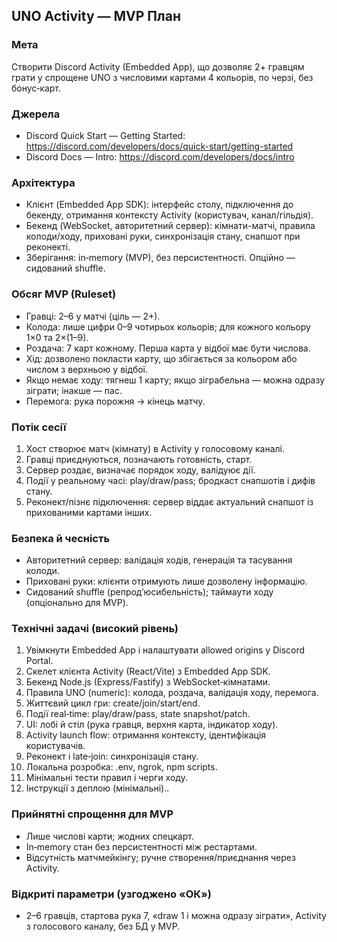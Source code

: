 ## UNO Activity — MVP План

### Мета
Створити Discord Activity (Embedded App), що дозволяє 2+ гравцям грати у спрощене UNO з числовими картами 4 кольорів, по черзі, без бонус‑карт.

### Джерела
- Discord Quick Start — Getting Started: https://discord.com/developers/docs/quick-start/getting-started
- Discord Docs — Intro: https://discord.com/developers/docs/intro

### Архітектура
- Клієнт (Embedded App SDK): інтерфейс столу, підключення до бекенду, отримання контексту Activity (користувач, канал/гільдія).
- Бекенд (WebSocket, авторитетний сервер): кімнати-матчі, правила колоди/ходу, приховані руки, синхронізація стану, снапшот при реконекті.
- Зберігання: in‑memory (MVP), без персистентності. Опційно — сидований shuffle.

### Обсяг MVP (Ruleset)
- Гравці: 2–6 у матчі (ціль — 2+).
- Колода: лише цифри 0–9 чотирьох кольорів; для кожного кольору 1×0 та 2×(1–9).
- Роздача: 7 карт кожному. Перша карта у відбої має бути числова.
- Хід: дозволено покласти карту, що збігається за кольором або числом з верхньою у відбої.
- Якщо немає ходу: тягнеш 1 карту; якщо зіграбельна — можна одразу зіграти; інакше — пас.
- Перемога: рука порожня → кінець матчу.

### Потік сесії
1. Хост створює матч (кімнату) в Activity у голосовому каналі.
2. Гравці приєднуються, позначають готовність, старт.
3. Сервер роздає, визначає порядок ходу, валідуює дії.
4. Події у реальному часі: play/draw/pass; бродкаст снапшотів і дифів стану.
5. Реконект/пізнє підключення: сервер віддає актуальний снапшот із прихованими картами інших.

### Безпека й чесність
- Авторитетний сервер: валідація ходів, генерація та тасування колоди.
- Приховані руки: клієнти отримують лише дозволену інформацію.
- Сидований shuffle (репрод’юсибельність); таймаути ходу (опціонально для MVP).

### Технічні задачі (високий рівень)
1. Увімкнути Embedded App і налаштувати allowed origins у Discord Portal.
2. Скелет клієнта Activity (React/Vite) з Embedded App SDK.
3. Бекенд Node.js (Express/Fastify) з WebSocket‑кімнатами.
4. Правила UNO (numeric): колода, роздача, валідація ходу, перемога.
5. Життєвий цикл гри: create/join/start/end.
6. Події real‑time: play/draw/pass, state snapshot/patch.
7. UI: лобі й стіл (рука гравця, верхня карта, індикатор ходу).
8. Activity launch flow: отримання контексту, ідентифікація користувачів.
9. Реконект і late‑join: синхронізація стану.
10. Локальна розробка: .env, ngrok, npm scripts.
11. Мінімальні тести правил і черги ходу.
12. Інструкції з деплою (мінімальні)..

### Прийнятні спрощення для MVP
- Лише числові карти; жодних спецкарт.
- In‑memory стан без персистентності між рестартами.
- Відсутність матчмейкінгу; ручне створення/приєднання через Activity.

### Відкриті параметри (узгоджено «ОК»)
- 2–6 гравців, стартова рука 7, «draw 1 і можна одразу зіграти», Activity з голосового каналу, без БД у MVP.


